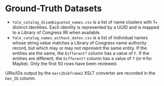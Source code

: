 # Ground-Truth Datasets

* `Yale_catalog_disambiguated_names.csv` is a list of name clusters with 1+ distinct identities. Each identity is represented by a UUID and is mapped to a Library of Congress IRI when available. 
* `Yale_catalog_names_without_dates.csv` is a list of individual names whose string value matches a Library of Congress name authority record, but which may or may not represent the same entity. If the entities are the same, the `Different?` column has a value of `F`. If the entities are different, the `Different?` column has a value of `T` (or `M` for Maybe). Only the first 50 rows have been reviewed.

URIs/IDs output by the `marc2bibframe2` XSLT converter are recorded in the `Gen_ID` column.
